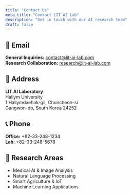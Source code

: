 ```yaml
---
title: "Contact Us"
meta_title: "Contact LIT AI Lab"
description: "Get in touch with our AI research team"
draft: false
---
```


## 📧 Email
**General Inquiries:** contact@lit-ai-lab.com  
**Research Collaboration:** research@lit-ai-lab.com  

## 📍 Address
**LIT AI Laboratory**  
Hallym University  
1 Hallymdaehak-gil, Chuncheon-si  
Gangwon-do, South Korea 24252

## 📞 Phone
**Office:** +82-33-248-1234  
**Lab:** +82-33-248-5678

## 🔬 Research Areas
- Medical AI & Image Analysis
- Natural Language Processing
- Smart Agriculture & IoT
- Machine Learning Applications